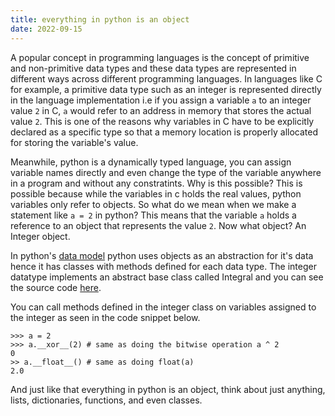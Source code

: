 ```yaml
---
title: everything in python is an object
date: 2022-09-15
---
```


A popular concept in programming languages is the concept of primitive and non-primitive data types and these data types are represented in different ways
across different programming languages. In languages like C for example, a primitive data type such as an integer is represented directly in the language
implementation i.e if you assign a variable `a` to an integer value `2` in C, `a` would refer to an address in memory that stores the actual value `2`. 
This is one of the reasons why variables in C have to be explicitly declared as a specific type so that a memory location is properly allocated for storing the variable's value.

Meanwhile, python is a dynamically typed language, you can assign variable names directly and even change the type of the variable anywhere in a program and without any constratints.
Why is this possible? This is possible because while the variables in c holds the real values, python variables only refer to objects. 
So what do we mean when we make a statement like `a = 2` in python? This means that the variable `a` holds a reference to an object that represents the value `2`.
Now what object? An Integer object.

In python's [data model](https://docs.python.org/3/reference/datamodel.html) python uses objects as an abstraction for it's data hence it has classes with methods
defined for each data type. The integer datatype implements an abstract base class called Integral and you can see the source code 
[here](https://github.com/python/cpython/blob/3.10/Lib/numbers.py).

You can call methods defined in the integer class on variables assigned to the integer as seen in the code snippet below.

```
>>> a = 2
>>> a.__xor__(2) # same as doing the bitwise operation a ^ 2
0
>> a.__float__() # same as doing float(a)
2.0
```

And just like that everything in python is an object, think about just anything, lists, dictionaries, functions, and even classes.
